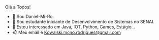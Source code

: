   Olá a Todos!
- 👋 Sou Daniel-Mi-Ro
- 🌱 Sou estudante iniciante de Desenvolvimento de Sistemas no SENAI.
- 👀 Estou interessado em Java, IOT, Python, Games, Estágio...
- 📫 Meu email é Kowalski.mono.rodrigues@gmail.com


